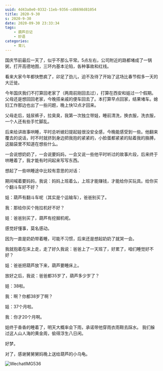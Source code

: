 ```yaml
---
uuid: 4d43a8e0-0332-11eb-9356-cd8698d81054
title: 2020-9-30
s: 2020-9-30
date: 2020-09-30 23:33:34
tags:
	- 葫芦日记
	- 妙语
categories:
	- 育儿
---
```




国庆节前最后一天了，似乎不那么平常。5点左右，公司附近的路都堵成了一锅粥，打开高德地图，三环内基本沦陷，各种事故和红线。

看来大家今年都快憋疯了，卯足了劲儿，迫不及待了开始了这场比春节假多一天的大迁徙。



今年国庆我们不打算回老家了（两周前刚回去过），打算在西安和娃过一个假期。父母还是想回回老家，今晚搭亲戚的便车回去了。本打算早点回家，结果堵车。媳妇工作那边也出了一些问题，晚上快12点才回来。



父母走后，娃尿裤子，拉臭臭，我第一次独立带娃，睡前清洗，换衣服，洗衣服，一个人还有些手忙脚乱。

后来给讲故事哄睡，平时总听媳妇提起娃很没安全感，今晚能感受到一些。他翻来覆去的说话，时不时就挤到身边把我抱的紧紧的，小脸蛋都紧紧的贴着我的胳膊，这脑袋里不知道在想些什么。

一会说想奶奶了，一会说要妈妈，一会又说一些他平时听过的故事片段，后来终于哄睡着了，我才能有时间起来写写东西。

<!-- more -->



想起了一些哄睡途中比较有意思的对话：

期间喊着要妈妈，我说：妈妈上班着么，上班才能赚钱，才能给你买玩具。给你买个翻斗车好不好？

娃：葫芦有翻斗车呢（其实是个运输车），爸爸别买了。

我：那给你买个拖拉机好不好？

娃：爸爸别买了，葫芦有挖掘机呢。

感觉好懂事，莫名感动。



因为一直是奶奶带着睡，可能不习惯，后来还是想起奶奶了就哭一会。

我就抱着在床上走，走了好久我说：爸爸上了一天班了，好累了，咱们睡觉好不好？

娃：爸爸把葫芦放下来，葫芦要睡床上。

放好之后，我说：爸爸都35岁了，葫芦多少岁了？

娃：38啦。

我：啊？你都38岁了啊？

娃：37个月啦。

我：你才20个月啊。



娃终于香香的睡着了，明天大概率会下雨，承诺带他穿雨衣雨鞋去踩水。 我们躲过这人山人海的黄金周，偷得浮生八日闲。

好梦。



对了，感谢舅舅舅妈晚上送给葫芦的小乌龟。

![WechatIMG536](https://blog-assets.liupei.xin/assets/2020-9-30/WechatIMG536.jpeg-public)